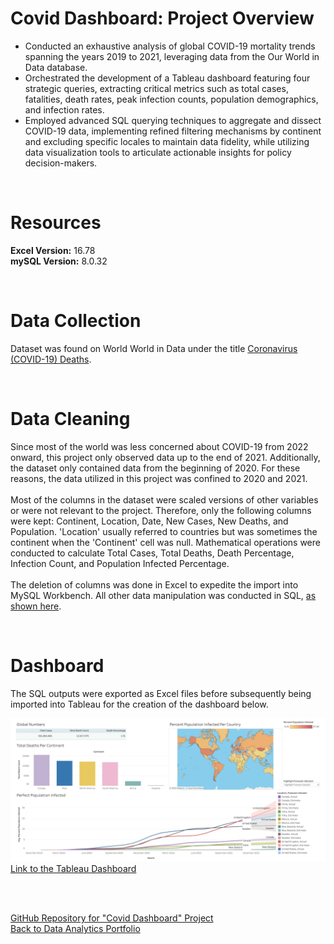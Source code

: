# Covid Dashboard: Project Overview
- Conducted an exhaustive analysis of global COVID-19 mortality trends spanning the years 2019 to 2021, leveraging data from the Our World in Data database.
- Orchestrated the development of a Tableau dashboard featuring four strategic queries, extracting critical metrics such as total cases, fatalities, death rates, peak infection counts, population demographics, and infection rates.
- Employed advanced SQL querying techniques to aggregate and dissect COVID-19 data, implementing refined filtering mechanisms by continent and excluding specific locales to maintain data fidelity, while utilizing data visualization tools to articulate actionable insights for policy decision-makers.


<br>

# Resources 
**Excel Version:** 16.78<br>
**mySQL Version:** 8.0.32

<br>

# Data Collection
Dataset was found on World World in Data under the title [Coronavirus (COVID-19) Deaths](https://ourworldindata.org/covid-deaths).



<br>

# Data Cleaning
Since most of the world was less concerned about COVID-19 from 2022 onward, this project only observed data up to the end of 2021. Additionally, the dataset only contained data from the beginning of 2020. For these reasons, the data utilized in this project was confined to 2020 and 2021. <br><br>
Most of the columns in the dataset were scaled versions of other variables or were not relevant to the project. Therefore, only the following columns were kept: Continent, Location, Date, New Cases, New Deaths, and Population. 'Location' usually referred to countries but was sometimes the continent when the 'Continent' cell was null. Mathematical operations were conducted to calculate Total Cases, Total Deaths, Death Percentage, Infection Count, and Population Infected Percentage. <br><br>
The deletion of columns was done in Excel to expedite the import into MySQL Workbench. All other data manipulation was conducted in SQL, [as shown here](https://github.com/LucinoGarcia/Covid-Dashboard/blob/main/Covid_Dashboard.sql). <br>



<br>

# Dashboard
The SQL outputs were exported as Excel files before subsequently being imported into Tableau for the creation of the dashboard below.


![image](/images/Covid_Dash.png)<br>
[Link to the Tableau Dashboard](https://public.tableau.com/app/profile/lucino.garcia/viz/CovidDashboard2019-2021_17121143050260/Dashboard1?publish=yes) <br>



<br><br>


[GitHub Repository for "Covid Dashboard" Project](https://github.com/LucinoGarcia/Covid-Dashboard) <br>
[Back to Data Analytics Portfolio](https://lucinogarcia.github.io/Data-Analyst-Portfolio/)

